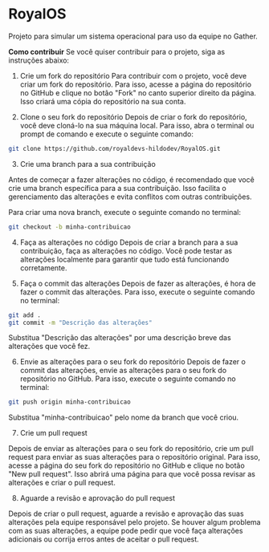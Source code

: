 # RoyalOS

Projeto para simular um sistema operacional para uso da equipe no
Gather.

**Como contribuir**
Se você quiser contribuir para o projeto, siga as instruções abaixo:

1. Crie um fork do repositório
Para contribuir com o projeto, você deve criar um fork do repositório. Para isso, acesse a página do repositório no GitHub e clique no botão "Fork" no canto superior direito da página. Isso criará uma cópia do repositório na sua conta.

2. Clone o seu fork do repositório
Depois de criar o fork do repositório, você deve cloná-lo na sua máquina local. Para isso, abra o terminal ou prompt de comando e execute o seguinte comando:

```bash
git clone https://github.com/royaldevs-hildodev/RoyalOS.git
```

3. Crie uma branch para a sua contribuição

Antes de começar a fazer alterações no código, é recomendado que você crie uma branch específica para a sua contribuição. Isso facilita o gerenciamento das alterações e evita conflitos com outras contribuições.

Para criar uma nova branch, execute o seguinte comando no terminal:

```bash
git checkout -b minha-contribuicao
```

4. Faça as alterações no código
Depois de criar a branch para a sua contribuição, faça as alterações no código. Você pode testar as alterações localmente para garantir que tudo está funcionando corretamente.

5. Faça o commit das alterações
Depois de fazer as alterações, é hora de fazer o commit das alterações. Para isso, execute o seguinte comando no terminal:

```bash
git add .
git commit -m "Descrição das alterações"
```

Substitua "Descrição das alterações" por uma descrição breve das alterações que você fez.

6. Envie as alterações para o seu fork do repositório
Depois de fazer o commit das alterações, envie as alterações para o seu fork do repositório no GitHub. Para isso, execute o seguinte comando no terminal:

```bash
git push origin minha-contribuicao
```

Substitua "minha-contribuicao" pelo nome da branch que você criou.

7. Crie um pull request

Depois de enviar as alterações para o seu fork do repositório, crie um pull request para enviar as suas alterações para o repositório original. 
Para isso, acesse a página do seu fork do repositório no GitHub e clique no botão "New pull request". Isso abrirá uma página para que você possa 
revisar as alterações e criar o pull request.

8. Aguarde a revisão e aprovação do pull request

Depois de criar o pull request, aguarde a revisão e aprovação das suas alterações pela equipe responsável pelo projeto. Se houver algum problema 
com as suas alterações, a equipe pode pedir que você faça alterações adicionais ou corrija erros antes de aceitar o pull request.


